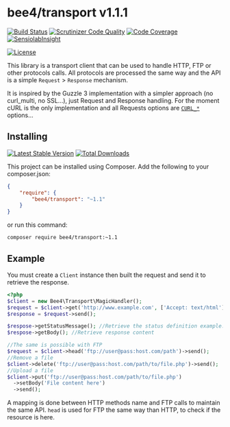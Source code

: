 bee4/transport v1.1.1
=====================

[![Build Status](https://img.shields.io/travis/bee4/transport.svg?style=flat-square)](https://travis-ci.org/bee4/transport)
[![Scrutinizer Code Quality](https://img.shields.io/scrutinizer/g/bee4/transport.svg?style=flat-square)](https://scrutinizer-ci.com/g/bee4/transport/?branch=develop)
[![Code Coverage](https://img.shields.io/scrutinizer/coverage/g/bee4/transport.svg?style=flat-square)](https://scrutinizer-ci.com/g/bee4/transport/)
[![SensiolabInsight](https://img.shields.io/sensiolabs/i/a8f05979-c92d-4151-a210-913a0d6792d8.svg?style=flat-square)](https://insight.sensiolabs.com/projects/a8f05979-c92d-4151-a210-913a0d6792d8)

[![License](https://img.shields.io/packagist/l/bee4/transport.svg?style=flat-square)](https://packagist.org/packages/bee4/transport)

This library is a transport client that can be used to handle HTTP, FTP or other protocols calls. All protocols are processed the same way and the API is a simple `Request` > `Response` mechanism.

It is inspired by the Guzzle 3 implementation with a simpler approach (no curl_multi, no SSL...), just Request and Response handling. For the moment cURL is the only implementation and all Requests options are [`CURL_*`](http://php.net/manual/fr/function.curl-setopt.php) options...


Installing
----------
[![Latest Stable Version](https://img.shields.io/packagist/v/bee4/transport.svg?style=flat-square)](https://packagist.org/packages/bee4/transport)
[![Total Downloads](https://img.shields.io/packagist/dm/bee4/transport.svg?style=flat-square)](https://packagist.org/packages/bee4/transport)

This project can be installed using Composer. Add the following to your composer.json:

```JSON
{
    "require": {
        "bee4/transport": "~1.1"
    }
}
```

or run this command:

```Shell
composer require bee4/transport:~1.1
```

Example
-------

You must create a `Client` instance then built the request and send it to retrieve the response.

```PHP
<?php
$client = new Bee4\Transport\MagicHandler();
$request = $client->get('http://www.example.com', ['Accept: text/html']);
$response = $request->send();

$respose->getStatusMessage(); //Retrieve the status definition example: 301 Moved Permanently
$respose->getBody(); //Retrieve response content

//The same is possible with FTP
$request = $client->head('ftp://user@pass:host.com/path')->send();
//Remove a file
$client->delete('ftp://user@pass:host.com/path/to/file.php')->send();
//Upload a file
$client->put('ftp://user@pass:host.com/path/to/file.php')
  ->setBody('File content here')
  ->send();
```

A mapping is done between HTTP methods name and FTP calls to maintain the same API. `head` is used for FTP the same way than HTTP, to check if the resource is here.
